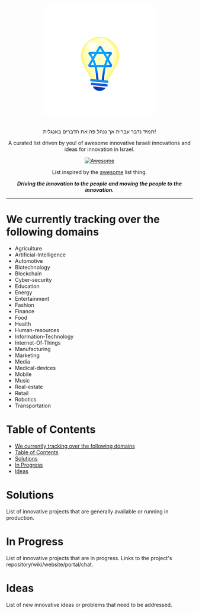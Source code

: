 <br />
<div align="center">
    <img width="300px" src="./brand/lightbulb.png" alt="Light bulb with magen david" />
</div>
<br />

<div align="center">

תמיד נדבר עברית אך ננהל פה את הדברים באנגלית!

A curated list driven by you! of awesome innovative Israeli innovations and ideas for innovation in Israel.

[![Awesome](https://awesome.re/badge.svg)](https://awesome.re)

List inspired by the [awesome](https://github.com/sindresorhus/awesome) list thing.

**_Driving the innovation to the people and moving the people to the innovation._**

</div>

---

# We currently tracking over the following domains

- Agriculture
- Artificial-Intelligence
- Automotive
- Biotechnology
- Blockchain
- Cyber-security
- Education
- Energy
- Entertainment
- Fashion
- Finance
- Food
- Health
- Human-resources
- Information-Technology
- Internet-Of-Things
- Manufacturing
- Marketing
- Media
- Medical-devices
- Mobile
- Music
- Real-estate
- Retail
- Robotics
- Transportation

# Table of Contents

- [We currently tracking over the following domains](#we-currently-tracking-over-the-following-domains)
- [Table of Contents](#table-of-contents)
- [Solutions](#solutions)
- [In Progress](#in-progress)
- [Ideas](#ideas)

# Solutions

List of innovative projects that are generally available or running in production.

# In Progress

List of innovative projects that are in progress. Links to the project's repository/wiki/website/portal/chat.

# Ideas

List of new innovative ideas or problems that need to be addressed.
